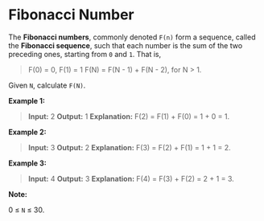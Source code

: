 # Fibonacci Number
The **Fibonacci numbers**, commonly denoted `F(n)` form a sequence, called the **Fibonacci sequence**, such that each number is the sum of the two preceding ones, starting from `0` and `1`. That is,

>F(0) = 0,   F(1) = 1
>F(N) = F(N - 1) + F(N - 2), for N > 1.

Given `N`, calculate `F(N)`.
 

**Example 1:**

>**Input:** 2
>**Output:** 1
>**Explanation:** F(2) = F(1) + F(0) = 1 + 0 = 1.

**Example 2:**

>**Input:** 3
>**Output:** 2
>**Explanation:** F(3) = F(2) + F(1) = 1 + 1 = 2.

**Example 3:**

>**Input:** 4
>**Output:** 3
>**Explanation:** F(4) = F(3) + F(2) = 2 + 1 = 3.
 

**Note:**

0 ≤ `N` ≤ 30.

